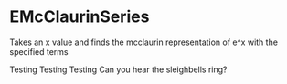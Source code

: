 # EMcClaurinSeries
Takes an x value and finds the mcclaurin representation of e^x with the specified terms


Testing Testing Testing Can you hear the sleighbells ring?
